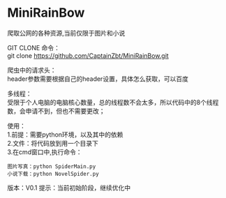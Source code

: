 # MiniRainBow  
爬取公网的各种资源,当前仅限于图片和小说  

GIT CLONE 命令：  
git clone https://github.com/CaptainZbt/MiniRainBow.git

爬虫中的请求头：  
header参数需要根据自己的header设置，具体怎么获取，可以百度  

多线程：  
受限于个人电脑的电脑核心数量，总的线程数不会太多，所以代码中的8个线程数，会申请不到，但也不需要更改； 

使用：  
1.前提：需要python环境，以及其中的依赖  
2.文件：将代码放到用一个目录下  
3.在cmd窗口中,执行命令：
```
图片写真：python SpiderMain.py   
小说下载：python NovelSpider.py  
```

版本：V0.1
提示：当前初始阶段，继续优化中
